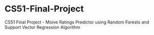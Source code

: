 # CS51-Final-Project
CS51 Final Project - Moive Ratings Predictor using Random Forests and Support Vector Regression Algorithm
